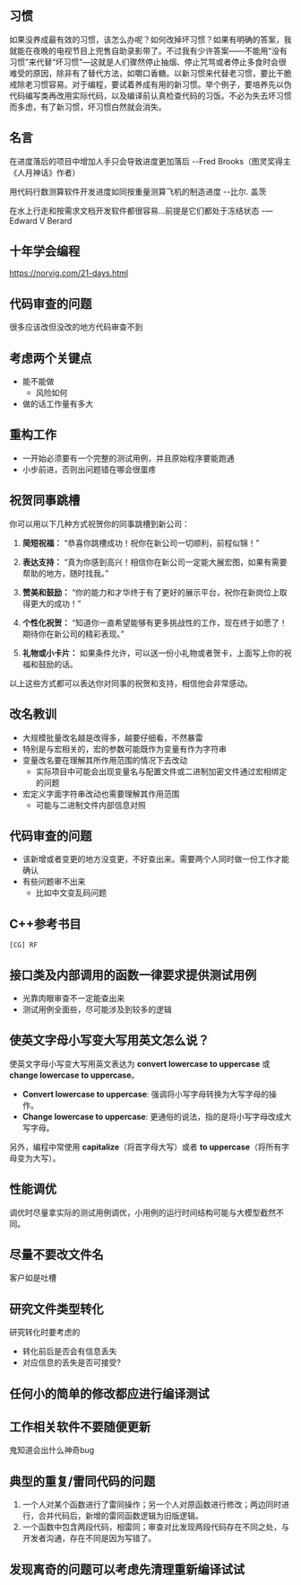 ## 习惯

如果没养成最有效的习惯，该怎么办呢？如何改掉坏习惯？如果有明确的答案，我就能在夜晚的电视节目上兜售自助录影带了。不过我有少许答案——不能用“没有习惯”来代替“坏习惯”—这就是人们骤然停止抽烟、停止咒骂或者停止多食时会很难受的原因，除非有了替代方法，如嚼口香糖。以新习惯来代替老习惯，要比干脆戒除老习惯容易。对于编程，要试着养成有用的新习惯。举个例子，要培养先以伪代码编写类再改用实际代码，以及编译前认真检查代码的习饭。不必为失去坏习惯而多虑，有了新习惯，坏习惯白然就会消失。

## 名言

在进度落后的项目中增加人手只会导致进度更加落后
--Fred Brooks（图灵奖得主《人月神话》作者）

用代码行数测算软件开发进度如同按重量测算飞机的制造进度
--比尔. 盖茨

在水上行走和按需求文档开发软件都很容易…前提是它们都处于冻结状态
-—Edward V Berard

## 十年学会编程

https://norvig.com/21-days.html

## 代码审查的问题

很多应该改但没改的地方代码审查不到

## 考虑两个关键点

* 能不能做
  + 风险如何
* 做的话工作量有多大

## 重构工作

* 一开始必须要有一个完整的测试用例，并且原始程序要能跑通
* 小步前进，否则出问题错在哪会很蛋疼

## 祝贺同事跳槽

你可以用以下几种方式祝贺你的同事跳槽到新公司：

1. **简短祝福：**
   “恭喜你跳槽成功！祝你在新公司一切顺利，前程似锦！”

2. **表达支持：**
   “真为你感到高兴！相信你在新公司一定能大展宏图，如果有需要帮助的地方，随时找我。”

3. **赞美和鼓励：**
   “你的能力和才华终于有了更好的展示平台，祝你在新岗位上取得更大的成功！”

4. **个性化祝贺：**
   “知道你一直希望能够有更多挑战性的工作，现在终于如愿了！期待你在新公司的精彩表现。”

5. **礼物或小卡片：**
   如果条件允许，可以送一份小礼物或者贺卡，上面写上你的祝福和鼓励的话。

以上这些方式都可以表达你对同事的祝贺和支持，相信他会非常感动。

## 改名教训

* 大规模批量改名越是改得多，越要仔细看，不然暴雷
* 特别是与宏相关的，宏的参数可能既作为变量有作为字符串
* 变量改名要在理解其所作用范围的情况下去改动
  + 实际项目中可能会出现变量名与配置文件或二进制加密文件通过宏相绑定的问题
* 宏定义字面字符串改动也需要理解其作用范围
  + 可能与二进制文件内部信息对照

## 代码审查的问题

* 该新增或者变更的地方没变更，不好查出来。需要两个人同时做一份工作才能确认
* 有些问题审不出来
  + 比如中文变乱码问题

## C++参考书目

 `[CG] RF`

## 接口类及内部调用的函数一律要求提供测试用例

* 光靠肉眼审查不一定能查出来
* 测试用例全面些，尽可能涉及到较多的逻辑

## 使英文字母小写变大写用英文怎么说？

使英文字母小写变大写用英文表达为 **convert lowercase to uppercase** 或 **change lowercase to uppercase**。

* **Convert lowercase to uppercase**: 强调将小写字母转换为大写字母的操作。
* **Change lowercase to uppercase**: 更通俗的说法，指的是将小写字母改成大写字母。

另外，编程中常使用 **capitalize**（将首字母大写）或者 **to uppercase**（将所有字母变为大写）。

## 性能调优

调优时尽量拿实际的测试用例调优，小用例的运行时间结构可能与大模型截然不同。

## 尽量不要改文件名

客户如是吐槽

## 研究文件类型转化

研究转化时要考虑的
* 转化前后是否会有信息丢失
* 对应信息的丢失是否可接受?

## 任何小的简单的修改都应进行编译测试

## 工作相关软件不要随便更新

鬼知道会出什么神奇bug

## 典型的重复/雷同代码的问题

1. 一个人对某个函数进行了雷同操作；另一个人对原函数进行修改；两边同时进行，合并代码后，新增的雷同函数逻辑为旧版逻辑。
2. 一个函数中包含两段代码，相雷同；审查对比发现两段代码存在不同之处，与开发者沟通，存在不同是因为写错了。

## 发现离奇的问题可以考虑先清理重新编译试试
